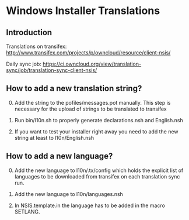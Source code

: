 <!--
  - SPDX-FileCopyrightText: 2014 ownCloud GmbH
  - SPDX-License-Identifier: GPL-2.0-or-later
-->
# Windows Installer Translations

## Introduction

Translations on transifex: http://www.transifex.com/projects/p/owncloud/resource/client-nsis/

Daily sync job: https://ci.owncloud.org/view/translation-sync/job/translation-sync-client-nsis/

## How to add a new translation string?

0. Add the string to the pofiles/messages.pot manually. This step is necessary
for the upload of strings to be translated to transifex

1. Run bin/l10n.sh to properly generate declarations.nsh and English.nsh

2. If you want to test your installer right away you need to add the new string
at least to l10n/English.nsh


## How to add a new language?

0. Add the new language to l10n/.tx/config which holds the explicit list of
languages to be downloaded from transifex on each translation sync run.

1. Add the new language to l10n/languages.nsh

2. In NSIS.template.in the language has to be added in the macro SETLANG.

